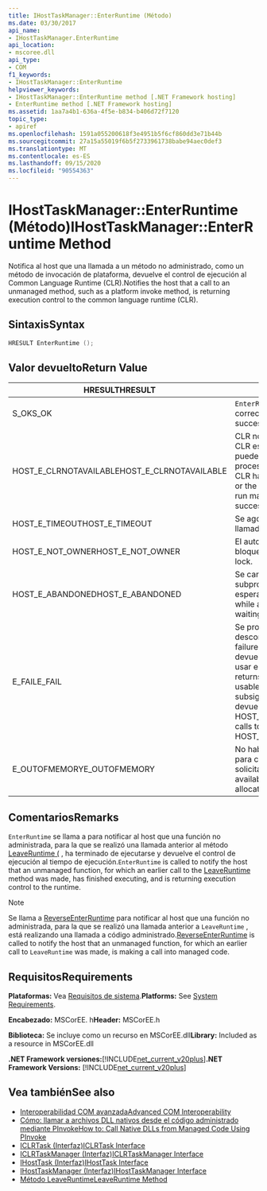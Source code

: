 ```yaml
---
title: IHostTaskManager::EnterRuntime (Método)
ms.date: 03/30/2017
api_name:
- IHostTaskManager.EnterRuntime
api_location:
- mscoree.dll
api_type:
- COM
f1_keywords:
- IHostTaskManager::EnterRuntime
helpviewer_keywords:
- IHostTaskManager::EnterRuntime method [.NET Framework hosting]
- EnterRuntime method [.NET Framework hosting]
ms.assetid: 1aa7a4b1-636a-4f5e-b834-b406d72f7120
topic_type:
- apiref
ms.openlocfilehash: 1591a055200618f3e4951b5f6cf860dd3e71b44b
ms.sourcegitcommit: 27a15a55019f6b5f2733961738babe94aec0def3
ms.translationtype: MT
ms.contentlocale: es-ES
ms.lasthandoff: 09/15/2020
ms.locfileid: "90554363"
---
```

# <a name="ihosttaskmanagerenterruntime-method"></a><span data-ttu-id="b2587-102">IHostTaskManager::EnterRuntime (Método)</span><span class="sxs-lookup"><span data-stu-id="b2587-102">IHostTaskManager::EnterRuntime Method</span></span>
<span data-ttu-id="b2587-103">Notifica al host que una llamada a un método no administrado, como un método de invocación de plataforma, devuelve el control de ejecución al Common Language Runtime (CLR).</span><span class="sxs-lookup"><span data-stu-id="b2587-103">Notifies the host that a call to an unmanaged method, such as a platform invoke method, is returning execution control to the common language runtime (CLR).</span></span>  
  
## <a name="syntax"></a><span data-ttu-id="b2587-104">Sintaxis</span><span class="sxs-lookup"><span data-stu-id="b2587-104">Syntax</span></span>  
  
```cpp  
HRESULT EnterRuntime ();  
```  
  
## <a name="return-value"></a><span data-ttu-id="b2587-105">Valor devuelto</span><span class="sxs-lookup"><span data-stu-id="b2587-105">Return Value</span></span>  
  
|<span data-ttu-id="b2587-106">HRESULT</span><span class="sxs-lookup"><span data-stu-id="b2587-106">HRESULT</span></span>|<span data-ttu-id="b2587-107">Descripción</span><span class="sxs-lookup"><span data-stu-id="b2587-107">Description</span></span>|  
|-------------|-----------------|  
|<span data-ttu-id="b2587-108">S_OK</span><span class="sxs-lookup"><span data-stu-id="b2587-108">S_OK</span></span>|<span data-ttu-id="b2587-109">`EnterRuntime` se devolvió correctamente.</span><span class="sxs-lookup"><span data-stu-id="b2587-109">`EnterRuntime` returned successfully.</span></span>|  
|<span data-ttu-id="b2587-110">HOST_E_CLRNOTAVAILABLE</span><span class="sxs-lookup"><span data-stu-id="b2587-110">HOST_E_CLRNOTAVAILABLE</span></span>|<span data-ttu-id="b2587-111">CLR no se ha cargado en un proceso o CLR está en un estado en el que no puede ejecutar código administrado ni procesar la llamada correctamente.</span><span class="sxs-lookup"><span data-stu-id="b2587-111">The CLR has not been loaded into a process, or the CLR is in a state in which it cannot run managed code or process the call successfully.</span></span>|  
|<span data-ttu-id="b2587-112">HOST_E_TIMEOUT</span><span class="sxs-lookup"><span data-stu-id="b2587-112">HOST_E_TIMEOUT</span></span>|<span data-ttu-id="b2587-113">Se agotó el tiempo de espera de la llamada.</span><span class="sxs-lookup"><span data-stu-id="b2587-113">The call timed out.</span></span>|  
|<span data-ttu-id="b2587-114">HOST_E_NOT_OWNER</span><span class="sxs-lookup"><span data-stu-id="b2587-114">HOST_E_NOT_OWNER</span></span>|<span data-ttu-id="b2587-115">El autor de la llamada no posee el bloqueo.</span><span class="sxs-lookup"><span data-stu-id="b2587-115">The caller does not own the lock.</span></span>|  
|<span data-ttu-id="b2587-116">HOST_E_ABANDONED</span><span class="sxs-lookup"><span data-stu-id="b2587-116">HOST_E_ABANDONED</span></span>|<span data-ttu-id="b2587-117">Se canceló un evento mientras un subproceso o fibra bloqueados estaba esperando en él.</span><span class="sxs-lookup"><span data-stu-id="b2587-117">An event was canceled while a blocked thread or fiber was waiting on it.</span></span>|  
|<span data-ttu-id="b2587-118">E_FAIL</span><span class="sxs-lookup"><span data-stu-id="b2587-118">E_FAIL</span></span>|<span data-ttu-id="b2587-119">Se produjo un error grave desconocido.</span><span class="sxs-lookup"><span data-stu-id="b2587-119">An unknown catastrophic failure occurred.</span></span> <span data-ttu-id="b2587-120">Cuando un método devuelve E_FAIL, CLR ya no se puede usar en el proceso.</span><span class="sxs-lookup"><span data-stu-id="b2587-120">When a method returns E_FAIL, the CLR is no longer usable within the process.</span></span> <span data-ttu-id="b2587-121">Las llamadas subsiguientes a métodos de hospedaje devuelven HOST_E_CLRNOTAVAILABLE.</span><span class="sxs-lookup"><span data-stu-id="b2587-121">Subsequent calls to hosting methods return HOST_E_CLRNOTAVAILABLE.</span></span>|  
|<span data-ttu-id="b2587-122">E_OUTOFMEMORY</span><span class="sxs-lookup"><span data-stu-id="b2587-122">E_OUTOFMEMORY</span></span>|<span data-ttu-id="b2587-123">No había suficiente memoria disponible para completar la asignación solicitada.</span><span class="sxs-lookup"><span data-stu-id="b2587-123">Not enough memory was available to complete the requested allocation.</span></span>|  
  
## <a name="remarks"></a><span data-ttu-id="b2587-124">Comentarios</span><span class="sxs-lookup"><span data-stu-id="b2587-124">Remarks</span></span>  
 <span data-ttu-id="b2587-125">`EnterRuntime` se llama a para notificar al host que una función no administrada, para la que se realizó una llamada anterior al método [LeaveRuntime (](ihosttaskmanager-leaveruntime-method.md) , ha terminado de ejecutarse y devuelve el control de ejecución al tiempo de ejecución.</span><span class="sxs-lookup"><span data-stu-id="b2587-125">`EnterRuntime` is called to notify the host that an unmanaged function, for which an earlier call to the [LeaveRuntime](ihosttaskmanager-leaveruntime-method.md) method was made, has finished executing, and is returning execution control to the runtime.</span></span>  
  
> [!NOTE]
> <span data-ttu-id="b2587-126">Se llama a [ReverseEnterRuntime](ihosttaskmanager-reverseenterruntime-method.md) para notificar al host que una función no administrada, para la que se realizó una llamada anterior a `LeaveRuntime` , está realizando una llamada a código administrado.</span><span class="sxs-lookup"><span data-stu-id="b2587-126">[ReverseEnterRuntime](ihosttaskmanager-reverseenterruntime-method.md) is called to notify the host that an unmanaged function, for which an earlier call to `LeaveRuntime` was made, is making a call into managed code.</span></span>  
  
## <a name="requirements"></a><span data-ttu-id="b2587-127">Requisitos</span><span class="sxs-lookup"><span data-stu-id="b2587-127">Requirements</span></span>  
 <span data-ttu-id="b2587-128">**Plataformas:** Vea [Requisitos de sistema](../../get-started/system-requirements.md).</span><span class="sxs-lookup"><span data-stu-id="b2587-128">**Platforms:** See [System Requirements](../../get-started/system-requirements.md).</span></span>  
  
 <span data-ttu-id="b2587-129">**Encabezado:** MSCorEE. h</span><span class="sxs-lookup"><span data-stu-id="b2587-129">**Header:** MSCorEE.h</span></span>  
  
 <span data-ttu-id="b2587-130">**Biblioteca:** Se incluye como un recurso en MSCorEE.dll</span><span class="sxs-lookup"><span data-stu-id="b2587-130">**Library:** Included as a resource in MSCorEE.dll</span></span>  
  
 <span data-ttu-id="b2587-131">**.NET Framework versiones:**[!INCLUDE[net_current_v20plus](../../../../includes/net-current-v20plus-md.md)]</span><span class="sxs-lookup"><span data-stu-id="b2587-131">**.NET Framework Versions:** [!INCLUDE[net_current_v20plus](../../../../includes/net-current-v20plus-md.md)]</span></span>  
  
## <a name="see-also"></a><span data-ttu-id="b2587-132">Vea también</span><span class="sxs-lookup"><span data-stu-id="b2587-132">See also</span></span>

- <span data-ttu-id="b2587-133">[Interoperabilidad COM avanzada](/previous-versions/dotnet/netframework-4.0/bd9cdfyx(v=vs.100))</span><span class="sxs-lookup"><span data-stu-id="b2587-133">[Advanced COM Interoperability](/previous-versions/dotnet/netframework-4.0/bd9cdfyx(v=vs.100))</span></span>
- [<span data-ttu-id="b2587-134">Cómo: llamar a archivos DLL nativos desde el código administrado mediante PInvoke</span><span class="sxs-lookup"><span data-stu-id="b2587-134">How to: Call Native DLLs from Managed Code Using PInvoke</span></span>](/cpp/dotnet/how-to-call-native-dlls-from-managed-code-using-pinvoke)
- [<span data-ttu-id="b2587-135">ICLRTask (Interfaz)</span><span class="sxs-lookup"><span data-stu-id="b2587-135">ICLRTask Interface</span></span>](iclrtask-interface.md)
- [<span data-ttu-id="b2587-136">ICLRTaskManager (Interfaz)</span><span class="sxs-lookup"><span data-stu-id="b2587-136">ICLRTaskManager Interface</span></span>](iclrtaskmanager-interface.md)
- [<span data-ttu-id="b2587-137">IHostTask (Interfaz)</span><span class="sxs-lookup"><span data-stu-id="b2587-137">IHostTask Interface</span></span>](ihosttask-interface.md)
- [<span data-ttu-id="b2587-138">IHostTaskManager (Interfaz)</span><span class="sxs-lookup"><span data-stu-id="b2587-138">IHostTaskManager Interface</span></span>](ihosttaskmanager-interface.md)
- [<span data-ttu-id="b2587-139">Método LeaveRuntime</span><span class="sxs-lookup"><span data-stu-id="b2587-139">LeaveRuntime Method</span></span>](ihosttaskmanager-leaveruntime-method.md)
